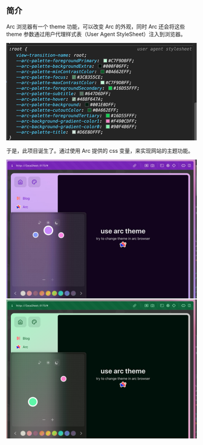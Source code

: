 ## 简介

Arc 浏览器有一个 theme 功能，可以改变 Arc 的外观，同时 Arc 还会将这些 theme 参数通过用户代理样式表（User Agent StyleSheet）注入到浏览器。

![](./src/assets/arc-palette.png)

于是，此项目诞生了。通过使用 Arc 提供的 css 变量，来实现网站的主题功能。

![](./src/assets/arc-theme.jpg)
![](./src/assets/arc-theme2.png)
